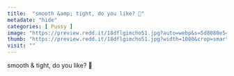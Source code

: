 ```yaml
---
title:  "smooth &amp; tight, do you like? 🌸"
metadate: "hide"
categories: [ Pussy ]
image: "https://preview.redd.it/18dflgimcho51.jpg?auto=webp&s=5d8080e5444286abcc0fe752a15a50b62be25012"
thumb: "https://preview.redd.it/18dflgimcho51.jpg?width=1080&crop=smart&auto=webp&s=7d8e1f81f106fa3e9839aea0d44230471bd2504c"
visit: ""
---
```

smooth &amp; tight, do you like? 🌸
